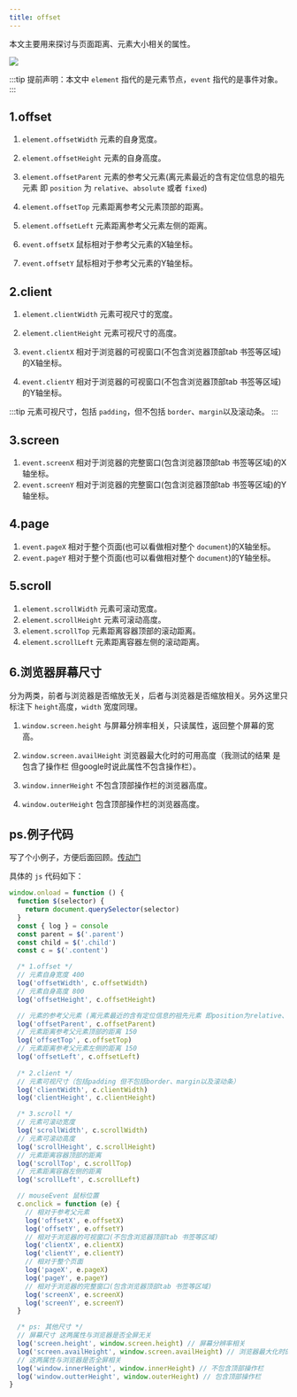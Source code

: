 ```yaml
---
title: offset
---
```


本文主要用来探讨与页面距离、元素大小相关的属性。

![](https://tva1.sinaimg.cn/large/008eGmZEly1goidy8t664j31330u0469.jpg)

:::tip
提前声明：本文中 `element` 指代的是元素节点，`event` 指代的是事件对象。
:::

## 1.offset

1. `element.offsetWidth` 元素的自身宽度。
2. `element.offsetHeight` 元素的自身高度。
3. `element.offsetParent` 元素的参考父元素(离元素最近的含有定位信息的祖先元素 即 `position` 为 `relative`、`absolute` 或者 `fixed`)
4. `element.offsetTop` 元素距离参考父元素顶部的距离。
5. `element.offsetLeft` 元素距离参考父元素左侧的距离。

6. `event.offsetX` 鼠标相对于参考父元素的X轴坐标。
7. `event.offsetY` 鼠标相对于参考父元素的Y轴坐标。

## 2.client

1. `element.clientWidth` 元素可视尺寸的宽度。
2. `element.clientHeight` 元素可视尺寸的高度。

3. `event.clientX` 相对于浏览器的可视窗口(不包含浏览器顶部tab 书签等区域)的X轴坐标。
4. `event.clientY` 相对于浏览器的可视窗口(不包含浏览器顶部tab 书签等区域)的Y轴坐标。
   
:::tip
元素可视尺寸，包括 `padding`，但不包括 `border`、`margin`以及滚动条。
:::

## 3.screen

1. `event.screenX` 相对于浏览器的完整窗口(包含浏览器顶部tab 书签等区域)的X轴坐标。
2. `event.screenY` 相对于浏览器的完整窗口(包含浏览器顶部tab 书签等区域)的Y轴坐标。

## 4.page

1. `event.pageX` 相对于整个页面(也可以看做相对整个 `document`)的X轴坐标。
2. `event.pageY` 相对于整个页面(也可以看做相对整个 `document`)的Y轴坐标。

## 5.scroll

1. `element.scrollWidth` 元素可滚动宽度。
2. `element.scrollHeight` 元素可滚动高度。
3. `element.scrollTop` 元素距离容器顶部的滚动距离。
4. `element.scrollLeft` 元素距离容器左侧的滚动距离。

## 6.浏览器屏幕尺寸

分为两类，前者与浏览器是否缩放无关，后者与浏览器是否缩放相关。另外这里只标注下 `height`高度，`width` 宽度同理。

1. `window.screen.height` 与屏幕分辨率相关，只读属性，返回整个屏幕的宽高。
2. `window.screen.availHeight` 浏览器最大化时的可用高度（我测试的结果 是包含了操作栏 但google时说此属性不包含操作栏）。

1. `window.innerHeight` 不包含顶部操作栏的浏览器高度。
2. `window.outerHeight` 包含顶部操作栏的浏览器高度。

## ps.例子代码

写了个小例子，方便后面回顾。[传动门](http://jsgoshu.cn/demo/DOM-offset/)

具体的 `js` 代码如下：

```js
window.onload = function () {
  function $(selector) {
    return document.querySelector(selector)
  }
  const { log } = console
  const parent = $('.parent')
  const child = $('.child')
  const c = $('.content')

  /* 1.offset */ 
  // 元素自身宽度 400
  log('offsetWidth', c.offsetWidth)
  // 元素自身高度 800
  log('offsetHeight', c.offsetHeight)

  // 元素的参考父元素 (离元素最近的含有定位信息的祖先元素 即position为relative、absolute或者fixed) 'parent element'
  log('offsetParent', c.offsetParent)
  // 元素距离参考父元素顶部的距离 150
  log('offsetTop', c.offsetTop)
  // 元素距离参考父元素左侧的距离 150
  log('offsetLeft', c.offsetLeft)
  
  /* 2.client */ 
  // 元素可视尺寸（包括padding 但不包括border、margin以及滚动条）
  log('clientWidth', c.clientWidth)
  log('clientHeight', c.clientHeight)

  /* 3.scroll */
  // 元素可滚动宽度
  log('scrollWidth', c.scrollWidth)
  // 元素可滚动高度
  log('scrollHeight', c.scrollHeight)
  // 元素距离容器顶部的距离
  log('scrollTop', c.scrollTop)
  // 元素距离容器左侧的距离
  log('scrollLeft', c.scrollLeft)

  // mouseEvent 鼠标位置
  c.onclick = function (e) {
    // 相对于参考父元素
    log('offsetX', e.offsetX)
    log('offsetY', e.offsetY)
    // 相对于浏览器的可视窗口(不包含浏览器顶部tab 书签等区域)
    log('clientX', e.clientX)
    log('clientY', e.clientY)
    // 相对于整个页面
    log('pageX', e.pageX)
    log('pageY', e.pageY)
    // 相对于浏览器的完整窗口(包含浏览器顶部tab 书签等区域)
    log('screenX', e.screenX)
    log('screenY', e.screenY)
  }

  /* ps: 其他尺寸 */
  // 屏幕尺寸 这两属性与浏览器是否全屏无关
  log('screen.height', window.screen.height) // 屏幕分辨率相关
  log('screen.availHeight', window.screen.availHeight) // 浏览器最大化时的高度（我测试的结果 是包含了操作栏 但google时说此属性不包含操作栏）
  // 这两属性与浏览器是否全屏相关
  log('window.innerHeight', window.innerHeight) // 不包含顶部操作栏
  log('window.outterHeight', window.outerHeight) // 包含顶部操作栏
}
```








